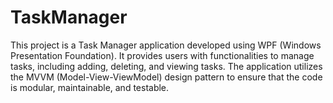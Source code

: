 # TaskManager
This project is a Task Manager application developed using WPF (Windows Presentation Foundation). 
It provides users with functionalities to manage tasks, including adding, deleting, and viewing tasks. 
The application utilizes the MVVM (Model-View-ViewModel) design pattern to ensure that the code is modular, maintainable, and testable.

